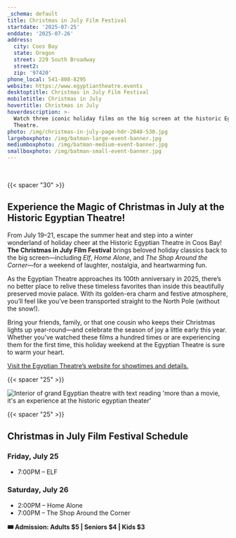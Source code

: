 ```yaml
---
_schema: default
title: Christmas in July Film Festival
startdate: '2025-07-25'
enddate: '2025-07-26'
address:
  city: Coos Bay
  state: Oregon
  street: 229 South Broadway
  street2:
  zip: '97420'
phone_local: 541-808-8295
website: https://www.egyptiantheatre.events
desktoptitle: Christmas in July Film Festival
mobiletitle: Christmas in July
hovertitle: Christmas in July
hoverdescription: >-
  Watch three iconic holiday films on the big screen at the historic Egyptian
  Theatre.
photo: /img/christmas-in-july-page-hdr-2048-530.jpg
largeboxphoto: /img/batman-large-event-banner.jpg
mediumboxphoto: /img/batman-medium-event-banner.jpg
smallboxphoto: /img/batman-small-event-banner.jpg
---
```

&nbsp;

{{< spacer "30" >}}

## **Experience the Magic of Christmas in July at the Historic Egyptian Theatre!**

From July 19–21, escape the summer heat and step into a winter wonderland of holiday cheer at the Historic Egyptian Theatre in Coos Bay! **The Christmas in July Film Festival** brings beloved holiday classics back to the big screen—including *Elf*, *Home Alone*, and *The Shop Around the Corner*—for a weekend of laughter, nostalgia, and heartwarming fun.

As the Egyptian Theatre approaches its 100th anniversary in 2025, there’s no better place to relive these timeless favorites than inside this beautifully preserved movie palace. With its golden-era charm and festive atmosphere, you’ll feel like you’ve been transported straight to the North Pole (without the snow!).

Bring your friends, family, or that one cousin who keeps their Christmas lights up year-round—and celebrate the season of joy a little early this year. Whether you’ve watched these films a hundred times or are experiencing them for the first time, this holiday weekend at the Egyptian Theatre is sure to warm your heart.

<a href="https://www.egyptiantheatre.events" target="_blank" rel="noopener">Visit the Egyptian Theatre’s website for showtimes and details.</a>

{{< spacer "25" >}}

![Interior of grand Egyptian theatre with text reading 'more than a movie, it's an experience at the historic egyptian theater'](/img/interior-panoramic-695x405.jpg)

{{< spacer "25" >}}

## Christmas in July Film Festival Schedule

### Friday, July 25

* 7:00PM – ELF

### Saturday, July 26

* 2:00PM – Home Alone
* 7:00PM – The Shop Around the Corner

**🎟 Admission: Adults $5 \| Seniors $4 \| Kids $3**